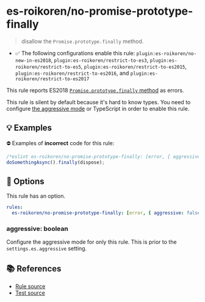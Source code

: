 # es-roikoren/no-promise-prototype-finally
> disallow the `Promise.prototype.finally` method.

- ✅ The following configurations enable this rule: `plugin:es-roikoren/no-new-in-es2018`, `plugin:es-roikoren/restrict-to-es3`, `plugin:es-roikoren/restrict-to-es5`, `plugin:es-roikoren/restrict-to-es2015`, `plugin:es-roikoren/restrict-to-es2016`, and `plugin:es-roikoren/restrict-to-es2017`

This rule reports ES2018 [`Promise.prototype.finally` method](https://github.com/tc39/proposal-promise-finally) as errors.

This rule is silent by default because it's hard to know types. You need to configure [the aggressive mode](../#the-aggressive-mode) or TypeScript in order to enable this rule.

## 💡 Examples

⛔ Examples of **incorrect** code for this rule:

```js
/*eslint es-roikoren/no-promise-prototype-finally: [error, { aggressive: true }] */
doSomethingAsync().finally(dispose);
```

## 🔧 Options

This rule has an option.

```yml
rules:
  es-roikoren/no-promise-prototype-finally: [error, { aggressive: false }]
```

### aggressive: boolean

Configure the aggressive mode for only this rule.
This is prior to the `settings.es.aggressive` setting.

## 📚 References

- [Rule source](https://github.com/roikoren755/eslint-plugin-es/blob/v2.0.1/src/rules/no-promise-prototype-finally.ts)
- [Test source](https://github.com/roikoren755/eslint-plugin-es/blob/v2.0.1/tests/src/rules/no-promise-prototype-finally.ts)
